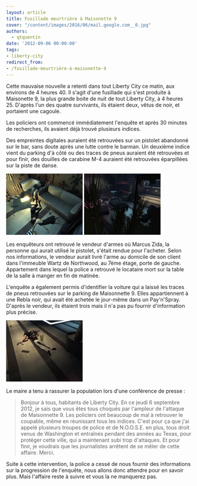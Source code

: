 ```yaml
---
layout: article
title: Fusillade meurtrière à Maisonette 9
cover: "/content/images/2016/06/mail.google.com__0.jpg"
authors:
  - qtquentin
date: '2012-09-06 00:00:00'
tags:
- liberty-city
redirect_from:
- /fusillade-meurtrière-à-maisonette-9
---
```


Cette mauvaise nouvelle a retenti dans tout Liberty City ce matin, aux environs de 4 heures 40. Il s'agit d'une fusillade qui s'est produite à Maisonette 9, la plus grande boite de nuit de tout Liberty City, à 4 heures 25. D'après l'un des quatre survivants, ils étaient deux, vêtus de noir, et portaient une cagoule.

Les policiers ont commencé immédiatement l'enquête et après 30 minutes de recherches, ils avaient déjà trouvé plusieurs indices.

Des empreintes digitales auraient été retrouvées sur un pistolet abandonné sur le bar, sans doute après une lutte contre le barman. Un deuxième indice vient du parking d'à côté ou des traces de pneus auraient été retrouvées et pour finir, des douilles de carabine M-4 auraient été retrouvées éparpillées sur la piste de danse.

![](/content/images/2016/06/mail.google.com_.jpg3_.jpg)
![](/content/images/2016/06/mail.google.com_.jpg2__0.jpg)

Les enquêteurs ont retrouvé le vendeur d'armes où Marcus Zida, la personne qui aurait utilisé le pistolet, s'était rendue pour l'acheter. Selon nos informations, le vendeur aurait livré l'arme au domicile de son client dans l'immeuble Wartz de Northwood, au 7ème étage, porte de gauche. Appartement dans lequel la police a retrouvé le locataire mort sur la table de la salle à manger en fin de matinée.

L'enquête a également permis d'identifier la voiture qui a laissé les traces de pneus retrouvées sur le parking de Maisonnette 9. Elles appartiennent à une Rebla noir, qui avait été achetée le jour-même dans un Pay'n'Spray. D'après le vendeur, ils étaient trois mais il n'a pas pu fournir d'information plus précise.

![](/content/images/2016/06/mail.google.com_.jpg4_.jpg)

Le maire a tenu à rassurer la population lors d'une conférence de presse :

> Bonjour à tous, habitants de Liberty City. En ce jeudi 6 septembre 2012, je sais que vous êtes tous choqués par l'ampleur de l'attaque de Maisonnette 9. Les policiers ont beaucoup de mal à retrouver le coupable, même en réunissant tous les indices. C'est pour ça que j'ai appelé plusieurs troupes de police et de N.O.O.S.E. en plus, tous droit venus de Washington et entraînés pendant des années au Texas, pour protéger cette ville, qui a maintenant subi trop d'attaques. Et pour finir, je voudrais que les journalistes arrêtent de se mêler de cette affaire. Merci.

Suite à cette intervention, la police a cessé de nous fournir des informations sur la progression de l'enquête, nous allons donc attendre pour en savoir plus. Mais l'affaire reste à suivre et vous la ne manquerez pas.